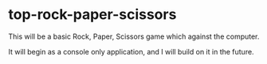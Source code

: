 # top-rock-paper-scissors

This will be a basic Rock, Paper, Scissors game which against the computer.

It will begin as a console only application, and I will build on it in the future.